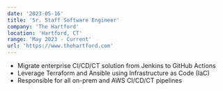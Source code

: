 ```yaml
---
date: '2023-05-16'
title: 'Sr. Staff Software Engineer'
company: 'The Hartford'
location: 'Hartford, CT'
range: 'May 2023 - Current'
url: 'https://www.thehartford.com'
---
```


- Migrate enterprise CI/CD/CT solution from Jenkins to GitHub Actions
- Leverage Terraform and Ansible using Infrastructure as Code (IaC)
- Responsible for all on-prem and AWS CI/CD/CT pipelines

